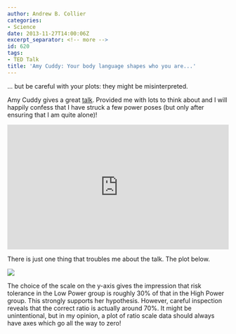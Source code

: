 ```yaml
---
author: Andrew B. Collier
categories:
- Science
date: 2013-11-27T14:00:06Z
excerpt_separator: <!-- more -->
id: 620
tags:
- TED Talk
title: 'Amy Cuddy: Your body language shapes who you are...'
---
```


... but be careful with your plots: they might be misinterpreted.

Amy Cuddy gives a great [talk](http://www.ted.com/talks/amy_cuddy_your_body_language_shapes_who_you_are.html). Provided me with lots to think about and I will happily confess that I have struck a few power poses (but only after ensuring that I am quite alone)!

<!--more-->

<div style="max-width:640"><div style="position:relative;height:0;padding-bottom:56.25%"><iframe src="https://embed.ted.com/talks/amy_cuddy_your_body_language_shapes_who_you_are" width="640" height="360" style="position:absolute;left:0;top:0;width:100%;height:100%" frameborder="0" scrolling="no" allowfullscreen></iframe></div></div>

There is just one thing that troubles me about the talk. The plot below.

<img src="/img/2013/11/amy-cuddy-plot.png">

The choice of the scale on the y-axis gives the impression that risk tolerance in the Low Power group is roughly 30% of that in the High Power group. This strongly supports her hypothesis. However, careful inspection reveals that the correct ratio is actually around 70%. It might be unintentional, but in my opinion, a plot of ratio scale data should always have axes which go all the way to zero!
